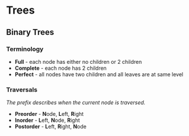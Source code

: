 # Trees

## Binary Trees

### Terminology

- **Full** - each node has either no children or 2 children
- **Complete** - each node has 2 children
- **Perfect** - all nodes have two children and all leaves are at same level

### Traversals

_The prefix describes when the current node is traversed._

- **Preorder** - **N**ode, **L**eft, **R**ight
- **Inorder** - **L**eft, **N**ode, **R**ight
- **Postorder** - **L**eft, **R**ight, **N**ode
